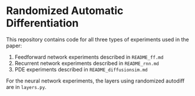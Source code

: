 # Randomized Automatic Differentiation

This repository contains code for all three types of experiments used in the paper:
1. Feedforward network experiments described in ``README_ff.md``
2. Recurrent network experiments described in ``README_rnn.md``
3. PDE experiments described in ``README_diffusionsim.md``

For the neural network experiments, the layers using randomized autodiff are in ``layers.py``.
